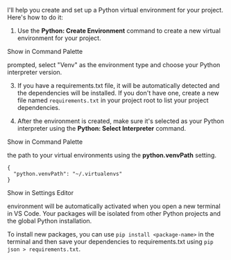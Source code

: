 I'll help you create and set up a Python virtual environment for your project. Here's how to do it:

1. Use the **Python: Create Environment** command to create a new virtual environment for your project.


Show in Command Palette

 prompted, select "Venv" as the environment type and choose your Python interpreter version.

3. If you have a requirements.txt file, it will be automatically detected and the dependencies will be installed. If you don't have one, create a new file named `requirements.txt` in your project root to list your project dependencies.

4. After the environment is created, make sure it's selected as your Python interpreter using the **Python: Select Interpreter** command.


Show in Command Palette

 the path to your virtual environments using the **python.venvPath** setting.
```
{
  "python.venvPath": "~/.virtualenvs"
}
```

Show in Settings Editor

 environment will be automatically activated when you open a new terminal in VS Code. Your packages will be isolated from other Python projects and the global Python installation.

To install new packages, you can use `pip install <package-name>` in the terminal and then save your dependencies to requirements.txt using `pip json > requirements.txt`.